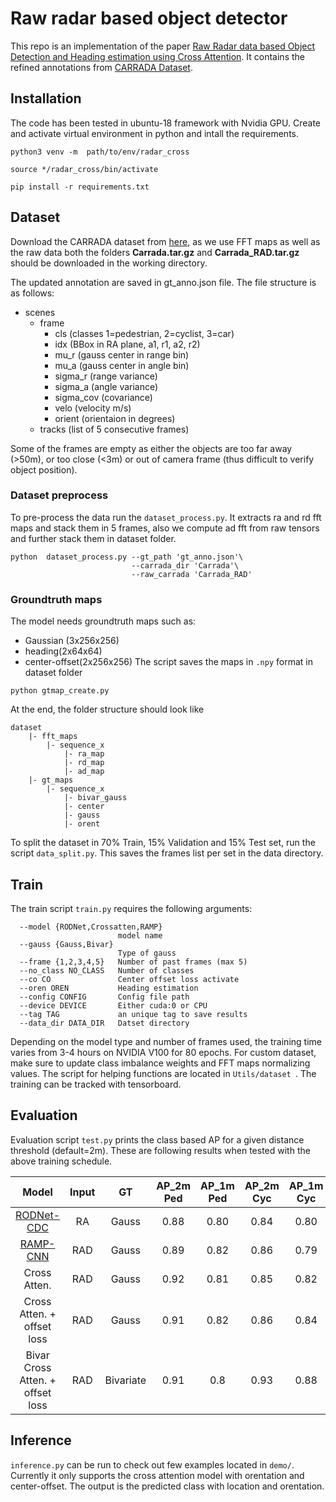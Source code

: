 # Raw radar based object detector

This repo is an implementation of the paper [Raw Radar data based Object Detection and Heading estimation using Cross Attention](https://arxiv.org/abs/2205.08406). It contains the refined annotations from [CARRADA Dataset](https://github.com/valeoai/carrada_dataset). 

## Installation 
The code has been tested in ubuntu-18 framework with Nvidia GPU. Create and activate virtual environment in python and intall the requirements.  
```
python3 venv -m  path/to/env/radar_cross

source */radar_cross/bin/activate

pip install -r requirements.txt
```
## Dataset

Download the CARRADA dataset from [here](https://arthurouaknine.github.io/codeanddata/carrada), as we use FFT maps as well as the raw data both the folders **Carrada.tar.gz** and **Carrada_RAD.tar.gz** should be downloaded in the working directory. 

The updated annotation are saved in gt_anno.json file. The file structure is as follows:
- scenes
    - frame
        - cls (classes 1=pedestrian, 2=cyclist, 3=car)
        - idx (BBox in RA plane, a1, r1, a2, r2)
        - mu_r (gauss center in range bin)
        - mu_a (gauss center in angle bin)
        - sigma_r (range variance)
        - sigma_a (angle variance)
        - sigma_cov (covariance)
        - velo (velocity m/s)
        - orient (orientaion in degrees)
    - tracks (list of 5 consecutive frames)

Some of the frames are empty as either the objects are too far away (>50m), or too close (<3m) or out of camera frame (thus difficult to verify object position). 

### Dataset preprocess

To pre-process the data run the ```dataset_process.py```. It extracts ra and rd fft maps and stack them in 5 frames, also we compute ad fft from raw tensors and further stack them in dataset folder.

```
python  dataset_process.py --gt_path 'gt_anno.json'\
                           --carrada_dir 'Carrada'\
                           --raw_carrada 'Carrada_RAD'   
```

###  Groundtruth maps
The model needs groundtruth maps such as:
 - Gaussian (3x256x256)
 - heading(2x64x64)
 - center-offset(2x256x256)
 The script saves the maps in ```.npy``` format in dataset folder

```
python gtmap_create.py
```

At the end, the folder structure should look like
```
dataset
    |- fft_maps
        |- sequence_x
            |- ra_map
            |- rd_map
            |- ad_map
    |- gt_maps
        |- sequence_x
            |- bivar_gauss
            |- center
            |- gauss
            |- orent
```
To split the dataset in 70% Train, 15% Validation and 15% Test set, run the script ```data_split.py```. This saves the frames list per set in the data directory. 

## Train
The train script ```train.py``` requires the following arguments:
```
  --model {RODNet,Crossatten,RAMP}
                        model name
  --gauss {Gauss,Bivar}
                        Type of gauss
  --frame {1,2,3,4,5}   Number of past frames (max 5)
  --no_class NO_CLASS   Number of classes
  --co CO               Center offset loss activate
  --oren OREN           Heading estimation
  --config CONFIG       Config file path
  --device DEVICE       Either cuda:0 or CPU
  --tag TAG             an unique tag to save results
  --data_dir DATA_DIR   Datset directory
```
Depending on the model type and number of frames used, the training time varies from 3-4 hours on NVIDIA V100 for 80 epochs. 
For custom dataset, make sure to update class imbalance weights and FFT maps normalizing values. The script for helping functions are located in ```Utils/dataset ```.
The training can be tracked with tensorboard. 

## Evaluation 
Evaluation script ```test.py``` prints the class based AP for a given distance threshold (default=2m). These are following results when tested with the above training schedule. 

| Model | Input | GT | AP_2m Ped | AP_1m Ped | AP_2m Cyc | AP_1m Cyc | AP_2m Car | AP_1m Cyc | 
| :---: | :---: | :---: | :---: | :---: | :---: |:---: | :---: |:---: |
| [RODNet-CDC](https://openaccess.thecvf.com/content/WACV2021/papers/Wang_RODNet_Radar_Object_Detection_Using_Cross-Modal_Supervision_WACV_2021_paper.pdf) | RA | Gauss | 0.88 | 0.80 | 0.84 | 0.80 | 0.93 | 0.87 |
| [RAMP-CNN](https://arxiv.org/abs/2011.08981) | RAD | Gauss | 0.89 | 0.82| 0.86 | 0.79 | 0.93 | 0.88 |
| Cross Atten. | RAD | Gauss | 0.92 | 0.81 | 0.85 | 0.82 | 0.96 | 0.86 |
| Cross Atten. + offset loss | RAD | Gauss | 0.91 | 0.82 | 0.86 | 0.84 | 0.94 | 0.86 |
| Bivar Cross Atten. + offset loss | RAD | Bivariate | 0.91 | 0.8 | 0.93 | 0.88 | 0.97 | 0.91 |

## Inference
`inference.py` can be run to check out few examples located in `demo/`. Currently it only supports the cross attention model with orentation and center-offset. The output is the predicted class with location and orentation. 